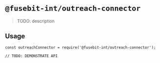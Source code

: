 # `@fusebit-int/outreach-connector`

> TODO: description

## Usage

```
const outreachConnector = require('@fusebit-int/outreach-connector');

// TODO: DEMONSTRATE API
```
